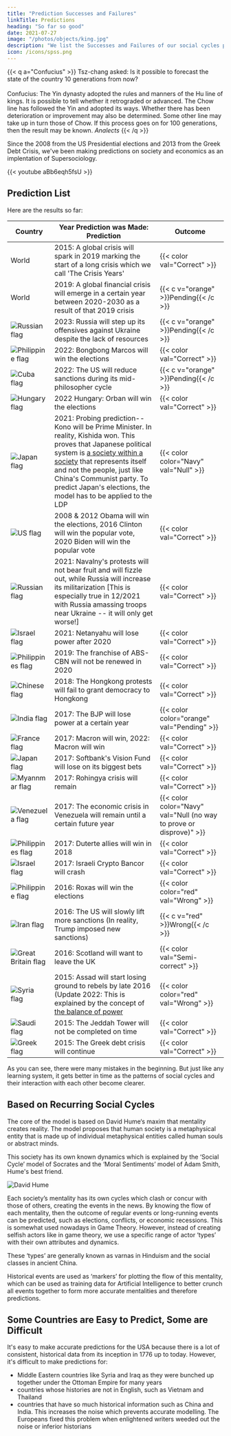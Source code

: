 ```yaml
---
title: "Prediction Successes and Failures"
linkTitle: Predictions
heading: "So far so good"
date: 2021-07-27
image: "/photos/objects/king.jpg"
description: "We list the Successes and Failures of our social cycles predictions, derived from Socrates"
icon: /icons/spss.png
---
```



{{< q a="Confucius" >}}
Tsz-chang asked: Is it possible to forecast the state of the country 10 generations from now?<br><br>Confucius: The Yin dynasty adopted the rules and manners of the Hu line of kings. It is possible to tell whether it retrograded or advanced. The Chow line has followed the Yin and adopted its ways. Whether there has been deterioration or improvement may also be determined.  Some other line may take up in turn those of Chow. If this process goes on for 100 generations, then the result may be known.
<cite>Analects</cite>
{{< /q >}}



Since the 2008 from the US Presidential elections and 2013 from the Greek Debt Crisis, we've been making predictions on society and economics as an implentation of Supersociology.

{{< youtube aBb6eqh5fsU >}}

<!-- We are now confident that it works and have since begana paid prediction service. -->


## Prediction List 

Here are the results so far:

Country | Year Prediction was Made: Prediction | Outcome
--- | --- | --- 
World | 2015: A global crisis will spark in 2019 marking the start of a long crisis which we call 'The Crisis Years' | {{< color val="Correct" >}}
World | 2019: A global financial crisis will emerge in a certain year between 2020-2030 as a result of that 2019 crisis | {{< c v="orange" >}}Pending{{< /c >}}
![Russian flag](/flags/ru.png) | 2023: Russia will step up its offensives against Ukraine despite the lack of resources | {{< c v="orange" >}}Pending{{< /c >}}
![Philippine flag](/flags/ph.png) | 2022: Bongbong Marcos will win the elections | {{< color val="Correct" >}}
![Cuba flag](/flags/cu.png) | 2022: The US will reduce sanctions during its mid-philosopher cycle | {{< c v="orange" >}}Pending{{< /c >}}
![Hungary flag](/flags/hu.png) | 2022 Hungary: Orban will win the elections | {{< color val="Correct" >}}
![Japan flag](/flags/jp.png) | 2021: Probing prediction--Kono will be Prime Minister. In reality, Kishida won. This proves that Japanese political system is [a society within a society](/social/cycles/how-to-fix-japan/) that represents itself and not the people, just like China's Communist party. To predict Japan's elections, the model has to be applied to the LDP | {{< color color="Navy" val="Null" >}}
![US flag](/flags/us.png) | 2008 & 2012 Obama will win the elections, 2016 Clinton will win the popular vote, 2020 Biden will win the popular vote | {{< color val="Correct" >}}
![Russian flag](/flags/ru.png) | 2021: Navalny's protests will not bear fruit and will fizzle out, while Russia will increase its militarization [This is especially true in 12/2021 with Russia amassing troops near Ukraine -- it will only get worse!] | {{< color val="Correct" >}}
![Israel flag](/flags/il.png) | 2021: Netanyahu will lose power after 2020 | {{< color val="Correct" >}}
![Philippines flag](/flags/ph.png) | 2019: The franchise of ABS-CBN will not be renewed in 2020 | {{< color val="Correct" >}}
![Chinese flag](/flags/cn.png) | 2018: The Hongkong protests will fail to grant democracy to Hongkong | {{< color val="Correct" >}}
![India flag](/flags/in.png) | 2017: The BJP will lose power at a certain year | {{< color color="orange" val="Pending" >}}
![France flag](/flags/fr.png) | 2017: Macron will win, 2022: Macron will win | {{< color val="Correct" >}}
![Japan flag](/flags/jp.png) | 2017: Softbank's Vision Fund will lose on its biggest bets | {{< color val="Correct" >}}
![Myannmar flag](/flags/mm.png) | 2017: Rohingya crisis will remain | {{< color val="Correct" >}}
![Venezuela flag](/flags/ve.png) | 2017: The economic crisis in Venezuela will remain until a certain future year | {{< color color="Navy" val="Null (no way to prove or disprove)" >}}
![Philippines flag](/flags/ph.png) | 2017: Duterte allies will win in 2018 | {{< color val="Correct" >}}
![Israel flag](/flags/il.png) | 2017: Israeli Crypto Bancor will crash | {{< color val="Correct" >}}
![Philippine flag](/flags/ph.png) | 2016: Roxas will win the elections | {{< color color="red" val="Wrong" >}}
![Iran flag](/flags/ir.png) | 2016: The US will slowly lift more sanctions (In reality, Trump imposed new sanctions) | {{< c v="red" >}}Wrong{{< /c >}}
![Great Britain flag](/flags/gb.png) | 2016: Scotland will want to leave the UK | {{< color val="Semi-correct" >}}
![Syria flag](/flags/sy.png) | 2015: Assad will start losing ground to rebels by late 2016 (Update 2022: This is explained by the concept of [the balance of power](/social/cycles/how-to-fix-russia) | {{< color color="red" val="Wrong" >}}
![Saudi flag](/flags/sa.png) | 2015: The Jeddah Tower will not be completed on time | {{< color val="Correct" >}}
![Greek flag](/flags/gr.png) | 2015: The Greek debt crisis will continue | {{< color val="Correct" >}}



As you can see, there were many mistakes in the beginning. But just like any learning system, it gets better in time as the patterns of social cycles and their interaction with each other become clearer.


## Based on Recurring Social Cycles

The core of the model is based on David Hume‘s maxim that mentality creates reality. The model proposes that human society is a metaphysical entity that is made up of individual metaphysical entities called human souls or abstract minds. 

This society has its own known dynamics which is explained by the ‘Social Cycle’ model of Socrates and the ‘Moral Sentiments’ model of Adam Smith, Hume's best friend.

![David Hume](/covers/hume.jpg)

Each society’s mentality has its own cycles which clash or concur with those of others, creating the events in the news. By knowing the flow of each mentality, then the outcome of regular events or long-running events can be predicted, such as elections, conflicts, or economic recessions. This is somewhat used nowadays in Game Theory. However, instead of creating selfish actors like in game theory, we use a specific range of actor ‘types’ with their own attributes and dynamics. 

<!-- (/fallacies/economics/nash-equilibrium-fallacy) -->

These ‘types’ are generally known as varnas in Hinduism and the social classes in ancient China.

Historical events are used as ‘markers’ for plotting the flow of this mentality, which can be used as training data for Artificial Intelligence to better crunch all events together to form more accurate mentalities and therefore predictions.


## Some Countries are Easy to Predict, Some are Difficult

It's easy to make accurate predictions for the USA because there is a lot of consistent, historical data from its inception in 1776 up to today. However, it's difficult to make predictions for:
- Middle Eastern countries like Syria and Iraq as they were bunched up together under the Ottoman Empire for many years
- countries whose histories are not in English, such as Vietnam and Thailand
- countries that have so much historical information such as China and India. This increases the noise which prevents accurate modelling. The Europeans fixed this problem when enlightened writers weeded out the noise or inferior historians
